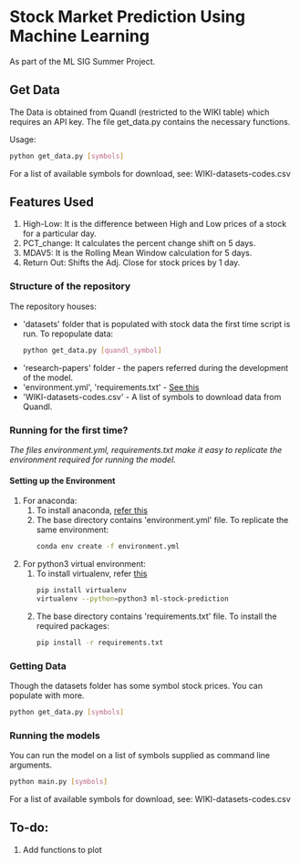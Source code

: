 # Stock Market Prediction Using Machine Learning
As part of the ML SIG Summer Project.
## Get Data
The Data is obtained from Quandl (restricted to the WIKI table) which requires an API key. The file get_data.py contains the necessary functions.

Usage:
```bash
python get_data.py [symbols]
```
For a list of available symbols for download, see: WIKI-datasets-codes.csv

## Features Used
1. High-Low: It is the difference between High and Low prices of a stock for a particular day.
2. PCT_change: It calculates the percent change shift on 5 days.
3. MDAV5: It is the Rolling Mean Window calculation for 5 days.
4. Return Out: Shifts the Adj. Close for stock prices by 1 day.

### Structure of the repository
The repository houses:
* 'datasets' folder that is populated with stock data the first time script is run. To repopulate data:
  ```bash
  python get_data.py [quandl_symbol]
  ```
* 'research-papers' folder - the papers referred during the development of the model.
* 'environment.yml', 'requirements.txt' - [See this](#Setting-up-the-Environment) 
* 'WIKI-datasets-codes.csv' - A list of symbols to download data from Quandl.

### Running for the first time?
*The files environment.yml, requirements.txt make it easy to replicate the environment required for running the model.*
#### Setting up the Environment
1. For anaconda:<br>
   1. To install anaconda, [refer this](https://conda.io/docs/user-guide/install/index.html)<br>
   2. The base directory contains 'environment.yml' file. To replicate the same environment:
      ```bash
      conda env create -f environment.yml
      ```
2. For python3 virtual environment:<br>
   1. To install virtualenv, refer [this](https://www.digitalocean.com/community/tutorials/common-python-tools-using-virtualenv-installing-with-pip-and-managing-packages#a-thorough-virtualenv-how-to)
      ```bash
      pip install virtualenv
      virtualenv --python=python3 ml-stock-prediction
      ```
   2. The base directory contains 'requirements.txt' file. To install the required packages:
      ```bash
      pip install -r requirements.txt
      ```

### Getting Data
Though the datasets folder has some symbol stock prices. You can populate with more.
```bash
python get_data.py [symbols]
```

### Running the models
You can run the model on a list of symbols supplied as command line arguments.
```bash
python main.py [symbols]
```
For a list of available symbols for download, see: WIKI-datasets-codes.csv
## To-do:
1. Add functions to plot
